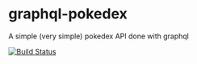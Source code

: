 # graphql-pokedex

A simple (very simple) pokedex API done with graphql

[![Build Status](https://travis-ci.org/manufarfaro/graphql-pokedex.svg?branch=master)](https://travis-ci.org/manufarfaro/graphql-pokedex)
